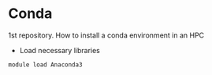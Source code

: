 # Conda
1st repository. How to install a conda environment in an HPC

* Load necessary libraries
```bash
module load Anaconda3
```

